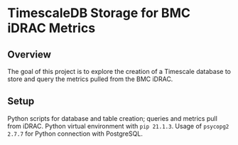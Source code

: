 # TimescaleDB Storage for BMC iDRAC Metrics

## Overview
The goal of this project is to explore the creation of a Timescale database to store and query the metrics pulled from the BMC iDRAC.

## Setup
Python scripts for database and table creation; queries and metrics pull from iDRAC.
Python virtual environment with ```pip 21.1.3```.
Usage of ```psycopg2 2.7.7``` for Python connection with PostgreSQL. 